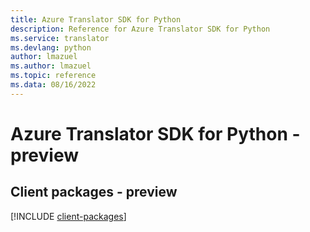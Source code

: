 ```yaml
---
title: Azure Translator SDK for Python
description: Reference for Azure Translator SDK for Python
ms.service: translator
ms.devlang: python
author: lmazuel
ms.author: lmazuel
ms.topic: reference
ms.data: 08/16/2022
---
```

# Azure Translator SDK for Python - preview

## Client packages - preview
[!INCLUDE [client-packages](translator-client-index.md)]